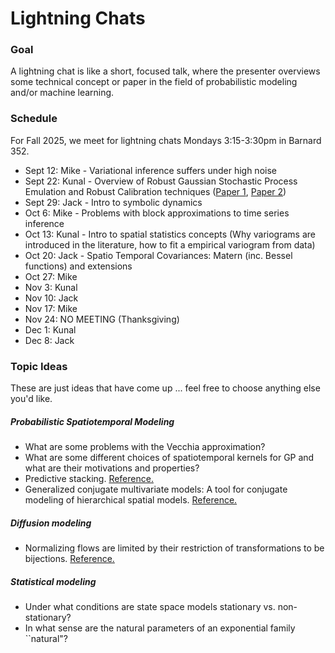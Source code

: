 # Lightning Chats

### Goal

A lightning chat is like a short, focused talk, where the presenter overviews some technical concept or paper in the field of probabilistic modeling and/or machine learning.

### Schedule 

For Fall 2025, we meet for lightning chats Mondays 3:15-3:30pm in Barnard 352.

+ Sept 12: Mike - Variational inference suffers under high noise
+ Sept 22: Kunal - Overview of Robust Gaussian Stochastic Process Emulation and Robust Calibration techniques ([Paper 1](https://projecteuclid.org/journals/annals-of-statistics/volume-46/issue-6A/Robust-Gaussian-stochastic-process-emulation/10.1214/17-AOS1648.pdf), [Paper 2](https://journal.r-project.org/articles/RJ-2023-085/))
+ Sept 29: Jack - Intro to symbolic dynamics
+ Oct 6: Mike - Problems with block approximations to time series inference
+ Oct 13: Kunal - Intro to spatial statistics concepts (Why variograms are introduced in the literature, how to fit a empirical variogram from data)
+ Oct 20: Jack - Spatio Temporal Covariances: Matern (inc. Bessel functions) and extensions
+ Oct 27: Mike
+ Nov 3: Kunal
+ Nov 10: Jack
+ Nov 17: Mike
+ Nov 24: NO MEETING (Thanksgiving)
+ Dec 1: Kunal
+ Dec 8: Jack

### Topic Ideas

These are just ideas that have come up ... feel free to choose anything else you'd like.

##### Probabilistic Spatiotemporal Modeling

+ What are some problems with the Vecchia approximation?
+ What are some different choices of spatiotemporal kernels for GP and what are their motivations and properties?
+ Predictive stacking. [Reference.](https://projecteuclid.org/journals/bayesian-analysis/volume-13/issue-3/Using-Stacking-to-Average-Bayesian-Predictive-Distributions-with-Discussion/10.1214/17-BA1091.pdf)
+ Generalized conjugate multivariate models: A tool for conjugate modeling of hierarchical spatial models. [Reference.](https://www.tandfonline.com/doi/pdf/10.1080/10618600.2024.2365728) 

##### Diffusion modeling
+  Normalizing flows are limited by their restriction of transformations to be bijections.  [Reference.](https://arxiv.org/abs/2002.06707)

##### Statistical modeling
+ Under what conditions are state space models stationary vs. non-stationary?
+ In what sense are the natural parameters of an exponential family ``natural"?
